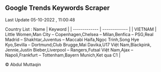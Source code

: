

## Google Trends Keywords Scraper 
 
Last Update 05-10-2022 , 11:00:48

Country List :
 Name  | Keyword |
| ------------- | ------------- |
| VIETNAM | Little Women,Man City – Copenhagen,Chelsea – Milan,Benfica – PSG,Real Madrid – Shakhtar,Juventus – Maccabi Haifa,Ngọc Trinh,Song Hye Kyo,Sevilla – Dortmund,Club Brugge,Mai Davika,U17 Việt Nam,Blackpink, Jennie,Justin Bieber,Liverpool – Rangers,Futsal Việt Nam,Ajax – Napoli,Frankfurt – Tottenham,Bayern Munich,Ket qua C1 |



© Abdul Muttaqin 
